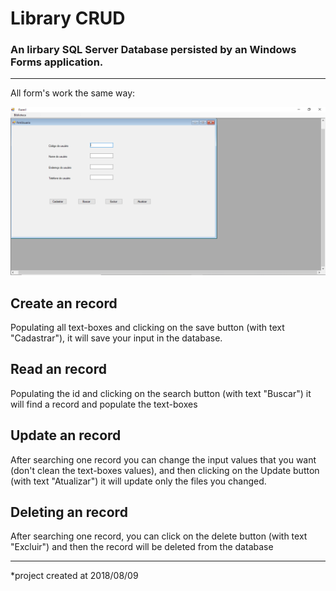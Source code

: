 # Library CRUD
### An lirbary SQL Server Database persisted by an Windows Forms application.

___
All form's work the same way:

![screen print](https://raw.githubusercontent.com/Evndroo/LibraryCRUD/master/Projeto0908/imgs/CRUD%20page.PNG)


## Create an record

Populating all text-boxes and clicking on the save button (with text "Cadastrar"), it will save your input in the database.


## Read an record

Populating the id and clicking on the search button (with text "Buscar") it will find a record and populate the text-boxes

## Update an record

After searching one record you can change the input values that you want (don't clean the text-boxes values), and then clicking on the Update button (with text "Atualizar") it will update only the files you changed.

## Deleting an record 

After searching one record, you can click on the delete button (with text "Excluir") and then the record will be deleted from the database

___

*project created at 2018/08/09